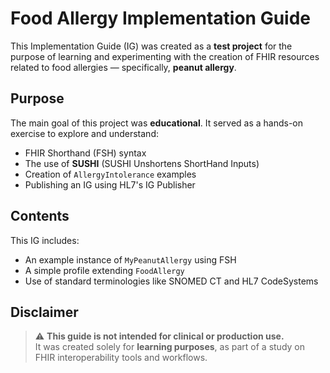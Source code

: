 # Food Allergy Implementation Guide

This Implementation Guide (IG) was created as a **test project** for the purpose of learning and experimenting with the creation of FHIR resources related to food allergies — specifically, **peanut allergy**.

## Purpose

The main goal of this project was **educational**. It served as a hands-on exercise to explore and understand:

- FHIR Shorthand (FSH) syntax
- The use of **SUSHI** (SUSHI Unshortens ShortHand Inputs)
- Creation of `AllergyIntolerance` examples
- Publishing an IG using HL7's IG Publisher

## Contents

This IG includes:

- An example instance of `MyPeanutAllergy` using FSH
- A simple profile extending `FoodAllergy`
- Use of standard terminologies like SNOMED CT and HL7 CodeSystems

## Disclaimer

> ⚠️ **This guide is not intended for clinical or production use.**  
> It was created solely for **learning purposes**, as part of a study on FHIR interoperability tools and workflows.

